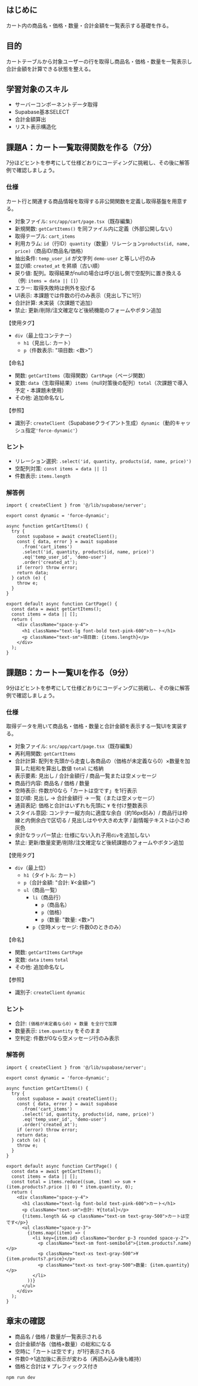 ## はじめに

カート内の商品名・価格・数量・合計金額を一覧表示する基礎を作る。

## 目的

カートテーブルから対象ユーザーの行を取得し商品名・価格・数量を一覧表示し合計金額を計算できる状態を整える。

## 学習対象のスキル

- サーバーコンポーネントデータ取得
- Supabase基本SELECT
- 合計金額算出
- リスト表示構造化

## 課題A：カート一覧取得関数を作る（7分）

7分ほどヒントを参考にして仕様どおりにコーディングに挑戦し、その後に解答例で確認しましょう。

### 仕様

カート行と関連する商品情報を取得する非公開関数を定義し取得基盤を用意する。

- 対象ファイル: `src/app/cart/page.tsx`（既存編集）
- 新規関数: `getCartItems()` を同ファイル内に定義（外部公開しない）
- 取得テーブル: `cart_items`
- 利用カラム: `id`（行ID）`quantity`（数量）リレーション`products(id, name, price)`（商品ID/商品名/価格）
- 抽出条件: `temp_user_id` が文字列 `demo-user` と等しい行のみ
- 並び順: `created_at` を昇順（古い順）
- 戻り値: 配列。取得結果がnullの場合は呼び出し側で空配列に置き換える（例: `items = data || []`）
- エラー: 取得失敗時は例外を投げる
- UI表示: 本課題では件数の行のみ表示（見出し下に1行）
- 合計計算: 未実装（次課題で追加）
- 禁止: 更新/削除/注文確定など後続機能のフォームやボタン追加

【使用タグ】
- `div`（最上位コンテナー）
  - `h1`（見出し: カート）
  - `p`（件数表示: "項目数: <数>"）

【命名】
- 関数: `getCartItems`（取得関数）`CartPage`（ページ関数）
- 変数: `data`（生取得結果）`items`（null対策後の配列）`total`（次課題で導入予定・本課題未使用）
- その他: 追加命名なし

【参照】
- 識別子: `createClient`（Supabaseクライアント生成）`dynamic`（動的キャッシュ指定`'force-dynamic'`）

### ヒント

- リレーション選択: `.select('id, quantity, products(id, name, price)')`
- 空配列対策: `const items = data || []`
- 件数表示: `items.length`

### 解答例

```tsx
import { createClient } from '@/lib/supabase/server';

export const dynamic = 'force-dynamic';

async function getCartItems() {
  try {
    const supabase = await createClient();
    const { data, error } = await supabase
      .from('cart_items')
      .select('id, quantity, products(id, name, price)')
      .eq('temp_user_id', 'demo-user')
      .order('created_at');
    if (error) throw error;
    return data;
  } catch (e) {
    throw e;
  }
}

export default async function CartPage() {
  const data = await getCartItems();
  const items = data || [];
  return (
    <div className="space-y-4">
      <h1 className="text-lg font-bold text-pink-600">カート</h1>
      <p className="text-sm">項目数: {items.length}</p>
    </div>
  );
}
```

## 課題B：カート一覧UIを作る（9分）

9分ほどヒントを参考にして仕様どおりにコーディングに挑戦し、その後に解答例で確認しましょう。

### 仕様

取得データを用いて商品名・価格・数量と合計金額を表示する一覧UIを実装する。

- 対象ファイル: `src/app/cart/page.tsx`（既存編集）
- 再利用関数: `getCartItems`
- 合計計算: 配列を先頭から走査し各商品の（価格が未定義なら0）×数量を加算した総和を算出し数値 `total` に格納
- 表示要素: 見出し / 合計金額行 / 商品一覧または空メッセージ
- 商品行内容: 商品名 / 価格 / 数量
- 空時表示: 件数が0なら「カートは空です」を1行表示
- 並び順: 見出し → 合計金額行 → 一覧（または空メッセージ）
- 通貨表記: 価格と合計はいずれも先頭に `¥` を付け整数表示
- スタイル意図: コンテナー縦方向に適度な余白（約16px刻み）/ 商品行は枠線と内側余白で区切る / 見出しはやや大きめ太字 / 副情報テキストは小さめ灰色
- 余計なラッパー禁止: 仕様にない入れ子用`div`を追加しない
- 禁止: 更新/数量変更/削除/注文確定など後続課題のフォームやボタン追加

【使用タグ】
- `div`（最上位）
  - `h1`（タイトル: カート）
  - `p`（合計金額: "合計: ¥<金額>")
  - `ul`（商品一覧）
    - `li`（商品行）
      - `p`（商品名）
      - `p`（価格）
      - `p`（数量: "数量: <数>")
    - `p`（空時メッセージ: 件数0のときのみ）

【命名】
- 関数: `getCartItems` `CartPage`
- 変数: `data` `items` `total`
- その他: 追加命名なし

【参照】
- 識別子: `createClient` `dynamic`

### ヒント

- 合計: `(価格が未定義なら0) × 数量 を全行で加算`
- 数量表示: `item.quantity` をそのまま
- 空判定: 件数が0なら空メッセージ行のみ表示

### 解答例

```tsx
import { createClient } from '@/lib/supabase/server';

export const dynamic = 'force-dynamic';

async function getCartItems() {
  try {
    const supabase = await createClient();
    const { data, error } = await supabase
      .from('cart_items')
      .select('id, quantity, products(id, name, price)')
      .eq('temp_user_id', 'demo-user')
      .order('created_at');
    if (error) throw error;
    return data;
  } catch (e) {
    throw e;
  }
}

export default async function CartPage() {
  const data = await getCartItems();
  const items = data || [];
  const total = items.reduce((sum, item) => sum + (item.products?.price || 0) * item.quantity, 0);
  return (
    <div className="space-y-4">
      <h1 className="text-lg font-bold text-pink-600">カート</h1>
      <p className="text-sm">合計: ¥{total}</p>
      {!items.length && <p className="text-sm text-gray-500">カートは空です</p>}
      <ul className="space-y-3">
        {items.map((item) => (
          <li key={item.id} className="border p-3 rounded space-y-2">
            <p className="text-sm font-semibold">{item.products?.name}</p>
            <p className="text-xs text-gray-500">¥{item.products?.price}</p>
            <p className="text-xs text-gray-500">数量: {item.quantity}</p>
          </li>
        ))}
      </ul>
    </div>
  );
}
```

## 章末の確認

- 商品名 / 価格 / 数量が一覧表示される
- 合計金額が各（価格×数量）の総和になる
- 空時に「カートは空です」が1行表示される
- 件数0→1追加後に表示が変わる（再読み込み後も維持）
- 価格と合計は `¥` プレフィックス付き

```bash
npm run dev
```
